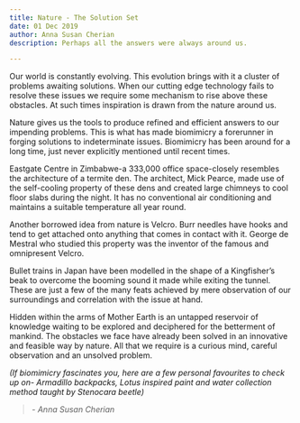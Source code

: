 ```yaml
---
title: Nature - The Solution Set
date: 01 Dec 2019
author: Anna Susan Cherian
description: Perhaps all the answers were always around us.

---
```

Our world is constantly evolving. This evolution brings with it a cluster of problems awaiting solutions. When our cutting edge technology fails to resolve these issues we require some mechanism to rise above these obstacles. At such times inspiration is drawn from the nature around us.

Nature gives us the tools to produce refined and efficient answers to our impending problems. This is what has made biomimicry a forerunner in forging solutions to indeterminate issues. Biomimicry has been around for a long time, just never explicitly mentioned until recent times.

Eastgate Centre in Zimbabwe-a 333,000 office space-closely resembles the architecture of a termite den. The architect, Mick Pearce, made use of the self-cooling property of these dens and created large chimneys to cool floor slabs during the night. It has no conventional air conditioning and maintains a suitable temperature all year round.

Another borrowed idea from nature is Velcro. Burr needles have hooks and tend to get attached onto anything that comes in contact with it. George de Mestral who studied this property was the inventor of the famous and omnipresent Velcro.

Bullet trains in Japan have been modelled in the shape of a Kingfisher’s beak to overcome the booming sound it made while exiting the tunnel. These are just a few of the many feats achieved by mere observation of our surroundings and correlation with the issue at hand.

Hidden within the arms of Mother Earth is an untapped reservoir of knowledge waiting to be explored and deciphered for the betterment of mankind. The obstacles we face have already been solved in an innovative and feasible way by nature. All that we require is a curious mind, careful observation and an unsolved problem.

_(If biomimicry fascinates you, here are a few personal favourites to check up on- Armadillo backpacks, Lotus inspired paint and water collection method taught by Stenocara beetle)_

> _- Anna Susan Cherian_